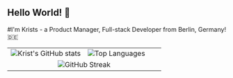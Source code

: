 ## Hello World! 👋

#I'm Krists - a Product Manager, Full-stack Developer from Berlin, Germany! 🇩🇪

<table width="100%">
  <tr>
    <td width="50%">
      <img src="https://github-readme-stats.vercel.app/api?username=hesersu&show_icons=true&locale=en&theme=tokyonight" alt="Krist's GitHub stats" />
    </td>
    <td width="50%">
      <img src="https://github-readme-stats.vercel.app/api/top-langs?username=hesersu]&layout=compact&langs_count=7&theme=tokyonight" alt="Top Languages" />
    </td>
  </tr>
  <tr>
    <td colspan="2" align="center">
      <img src="https://github-readme-streak-stats.herokuapp.com/?user=hesersu&theme=tokyonight" alt="GitHub Streak" />
    </td>
  </tr>
</table>
